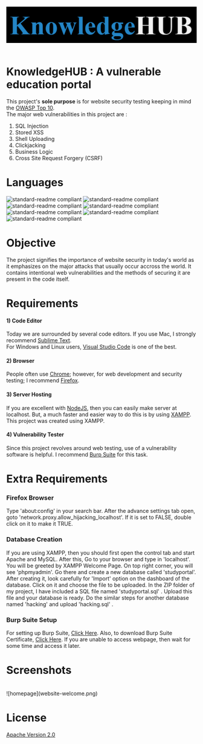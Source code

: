 ![website-logo](website_logo.png)
<br/><br/>
# KnowledgeHUB : A vulnerable education portal
This project's **sole purpose** is for website security testing keeping in mind the [OWASP Top 10](https://www.cloudflare.com/learning/security/threats/owasp-top-10/).<br/>
The major web vulnerabilities in this project are :<br/>
1) SQL Injection<br/>
2) Stored XSS<br/>
3) Shell Uploading<br/>
4) Clickjacking<br/>
5) Business Logic<br/>
6) Cross Site Request Forgery (CSRF)<br/>

# Languages<br/>

![standard-readme compliant](https://img.shields.io/badge/frontend-HTML5-orange.svg?style=flat-square)
![standard-readme compliant](https://img.shields.io/badge/frontend-CSS-blue.svg?style=flat-square)
![standard-readme compliant](https://img.shields.io/badge/frontend-Bootstrap-blueviolet.svg?style=flat-square)
![standard-readme compliant](https://img.shields.io/badge/frontend-Javascript-yellow.svg?style=flat-square)<br/>
![standard-readme compliant](https://img.shields.io/badge/backend-PHP-906EDA.svg?style=flat-square)
![standard-readme compliant](https://img.shields.io/badge/backend-Ajax-0E8AEE.svg?style=flat-square)
![standard-readme compliant](https://img.shields.io/badge/backend-SQL-F0BD2C.svg?style=flat-square)<br/>
# Objective<br/>
The project signifies the importance of website security in today's world as it emphasizes on the major attacks that usually occur accross the world. It contains intentional web vulnerabilities and the methods of securing it are present in the code itself. <br/>
# Requirements<br/>
#### 1) Code Editor<br/>
Today we are surrounded by several code editors. If you use Mac, I strongly recommend [Sublime Text](https://www.sublimetext.com/). <br/>
For Windows and Linux users, [Visual Studio Code](https://code.visualstudio.com/) is one of the best.<br/>
#### 2) Browser<br/>
People often use [Chrome](https://www.google.com/chrome/); however, for web development and security testing; I recommend [Firefox](https://www.mozilla.org/en-US/firefox/new/).<br/>
#### 3) Server Hosting
If you are excellent with [NodeJS](https://nodejs.org/en/), then you can easily make server at localhost. But, a much faster and easier way to do this is by using [XAMPP](https://www.apachefriends.org/download.html). This project was created using XAMPP.
#### 4) Vulnerability Tester
Since this project revolves around web testing, use of a vulnerability software is helpful. I recommend [Burp Suite](https://portswigger.net/burp) for this task. <br/>
# Extra Requirements<br/>
### Firefox Browser<br/>
Type 'about:config' in your search bar. After the advance settings tab open, goto 'network.proxy.allow_hijacking_localhost'. If it is set to FALSE, double click on it to make it TRUE.<br/>
### Database Creation<br/>
If you are using XAMPP, then you should first open the control tab and start Apache and MySQL. After this, Go to your browser and type in 'localhost'. You will be greeted by XAMPP Welcome Page. On top right corner, you will see 'phpmyadmin'. Go there and create a new database called 'studyportal'. After creating it, look carefully for 'Import' option on the dashboard of the database. Click on it and choose the file to be uploaded. In the ZIP folder of my project, I have included a SQL file named 'studyportal.sql' . Upload this file and your database is ready. Do the similar steps for another database named 'hacking' and upload 'hacking.sql' .<br/>
### Burp Suite Setup
For setting up Burp Suite, [Click Here](https://support.portswigger.net/customer/portal/articles/1783055-configuring-your-browser-to-work-with-burp). Also, to download Burp Suite Certificate, [Click Here](http://burp/). If you are unable to access webpage, then wait for some time and access it later.<br/>

# Screenshots
<br/>
![homepage](website-welcome.png)
<br/>

# License
[Apache Version 2.0](https://www.apache.org/licenses/LICENSE-2.0)


